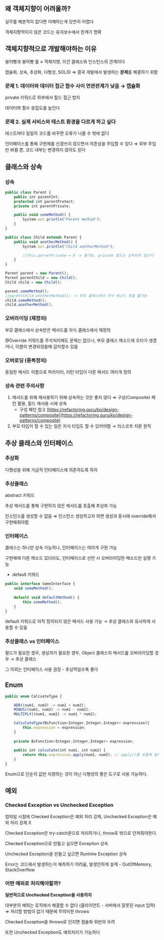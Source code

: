 ## 왜 객체지향이 어려울까?

실무를 해본적이 없다면 이해하는게 당연히 어렵다

객체지향적이지 않은 코드는 유지보수에서 한계가 명확

## 객체지향적으로 개발해야하는 이유

붕어빵과 붕어빵 틀 ≠ 객체지향, 이건 클래스와 인스턴스의 관계이다

캡슐화, 상속, 추상화, 다형성, SOLID ⇒ 결국 개발에서 발생하는 **문제**를 해결하기 위함

### 문제 1. 데이터와 데이터 접근 함수 사이 연관관계가 낮음 → 캡슐화

private 키워드로 외부에서 필드 접근 방지

데이터와 함수 응집도를 높인다

### 문제 2. 실제 서비스와 테스트 환경을 다르게 하고 싶다

테스트마다 일일히 코드를 바꾸면 오류가 나올 수 밖에 없다

인터페이스를 통해 구현체를 신경쓰지 않으면서 의존성을 주입할 수 있다 ⇒ 외부 주입만 바뀔 뿐, 코드 내부는 변경하지 않아도 된다

## 클래스와 상속

### 상속

```jsx
public class Parent {
	public int parentInt;
	protected int parentProtect;
	private int parentPrivate;

	public void someMethod() {
		System.out.println("Parent method");
	}
}

public class Child extends Parent {
	public void anotherMethod() {
		System.out.println("Child anotherMethod");

		//this.parnetPrivate = 0 -> 불가능, private 필드는 상속되지 않는다
	}
}

Parent parent = new Parent();
Parent parentChild = new Child();
Child child = new Child();

parent.someMethod();
//parentChild.anotherMethod(); -> 부모 클래스에서 자식 메소드 호출 불가능
child.someMethod();
child.anotherMethod();
```

### 오버라이딩 (재정의)

부모 클래스에서 상속받은 메서드를 자식 클래스에서 재정의

@Override 키워드를 주석처리해도 문제는 없으나, 부모 클래스 메소드에 오타가 생겼거나, 이름이 변경되었을때 감지할수 있음

### 오버로딩 (중복정의)

동일한 메서드 이름으로 파라미터, 리턴 타입이 다른 메서드 여러개 정의

### 상속 관련 주의사항

1. 메서드를 위해 재사용하기 위해 상속하는 것은 좋지 않다 ⇒ 구성(Composite) 패턴 활용, 필드 재사용 시에 상속
    - 구성 패턴 참고 [https://refactoring.guru/ko/design-patterns/composite](https://refactoring.guru/ko/design-patterns/composite)
2. 부모 타입이 할 수 있는 일은 자식 타입도 할 수 있어야함 → 리스코프 치환 원칙

## 추상 클래스와 인터페이스

### 추상화

다형성을 위해 가급적 인터페이스에 의존하도록 하자

### 추상클래스

abstract 키워드

추상 메서드를 통해 구현하지 않은 메서드를 호출해 추상화 가능

인스턴스를 생성할 수 없음 ⇒ 인스턴스 생성하고자 하면 생성과 동시에 override해서 구현해줘야함

### 인터페이스

클래스는 하나만 상속 가능하나, 인터페이스는 여러개 구현 가능

구현체에 다른 메소드 있더라도, 인터페이스로 선언 시 오버라이딩한 메소드만 실행 가능

- default 키워드

```jsx
public interface SomeInterface {
	void someMethod();
	
	default void defaultMethod() {
		this.someMethod();
	}
}
```

default 키워드로 아직 정의되지 않은 메서드 사용 가능 → 추상 클래스와 유사하게 사용할 수 있음

### 추상클래스 vs 인터페이스

필드가 필요한 경우, 생성자가 필요한 경우, Object 클래스의 메서드를 오버라이딩할 경우 → 추상 클래스

그 의외는 인터페이스 사용 권장 - 추상적일수록 좋다

## Enum

```jsx
public enum CalcuateType {

	ADD((num1, num2) -> num1 + num2);
	MINUS((num1, num2) -> num1 - num2);
	MULTIPLY((num1, num2) -> num1 * num2);

	CalculateType(BiFunction<Integer,Integer,Integer> expression){
		this.expression = expression;
	}
	
	private BiFunction<Integer,Integer,Integer> expression;
	
	public int calculate(int num1, int num2) {
		return this.expression.apply(num1, num2); // apply()를 호출해 람다식 실행
	}
}
```

Enum으로 단순히 값만 지정하는 것이 아닌 다형성의 좋은 도구로 사용 가능하다.

## 예외

### Checked Exception vs Unchecked Exception

컴파일 시점에 Checked Exception은 예외 처리 강제, Unchecked Exception은 예외 처리 강제 X

Checked Exception은 try-catch문으로 처리하거나, throw로 밖으로 던져줘야한다.

Checked Exception으로 만들고 싶으면 Exception 상속

Unchecked Exception을 만들고 싶으면 Runtime Exception 상속

Error는 코드에서 발생하는지 예측하기 어려움, 발생안하게 설계 - OutOfMemory, StackOverflow

### 어떤 예외로 처리해야할까?

**일반적으로 Unchecked Exception을 사용하자**

대부분의 예외는 로직에서 해결할 수 없다 (클라이언트 - 서버에서 잘못된 input 입력) ⇒ 처리할 방법이 없기 때문에 무의미한 throws

Checked Exception을 throws로 던지면 캡슐화 위반의 우려

또한 Unchecked Exception도 예외처리가 가능하다